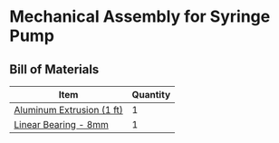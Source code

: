 # Mechanical Assembly for Syringe Pump

## Bill of Materials

Item | Quantity
------------ | -------------
[Aluminum Extrusion (1 ft)](https://www.mcmaster.com/47065T107-47065T418/)| 1
[Linear Bearing - 8mm](https://www.mcmaster.com/61205K75/) | 1
